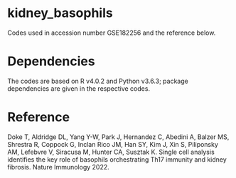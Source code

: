 # kidney_basophils
Codes used in accession number GSE182256 and the reference below.

# Dependencies
The codes are based on R v4.0.2 and Python v3.6.3; package dependencies are given in the respective codes.

# Reference
Doke T, Aldridge DL, Yang Y-W, Park J, Hernandez C, Abedini A, Balzer MS, Shrestra R, Coppock G, Inclan Rico JM, Han SY, Kim J, Xin S, Piliponsky AM, Lefebvre V, Siracusa M, Hunter CA, Susztak K. Single cell analysis identifies the key role of basophils orchestrating Th17 immunity and kidney fibrosis. Nature Immunology 2022.
